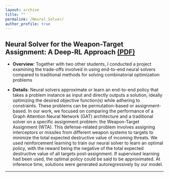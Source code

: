 ```yaml
---
layout: archive
title: ""
permalink: /Neural_Solver/
author_profile: true
---
```



## Neural Solver for the Weapon-Target Assignment: A Deep-RL Approach [(PDF)](https://o2-ch4.github.io/files/WTA_Report.pdf) 

- **Overview**: Together with two other students, I conducted a project examining the trade-offs involved in using end-to-end neural solvers compared to traditional methods for solving combinatorial optimization problems

- **Details**: Neural solvers approximate or learn an end-to-end policy that takes a problem instance as input and directly outputs a solution, ideally optimizing the desired objective function(s) while adhering to constraints. These problems can be permutation-based or assignment-based. In our work, we focused on comparing the performance of a Graph Attention Neural Network (GAT) architecture and a traditional solver on a specific assignment problem: the Weapon-Target Assignment (WTA). This defense-related problem involves assigning interceptors or missiles from different weapon systems to targets to minimize the total expected destructive value of incoming threats. We used reinforcement learning to train our neural solver to learn an optimal policy, with the reward being the negative of the total expected destructive value of all targets post-assignment. If supervised learning had been used, the optimal policy could be said to be approximated. At inference time, solutions were generated autoregressively by our model.


---


